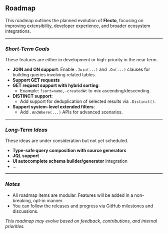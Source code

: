 ## Roadmap

This roadmap outlines the planned evolution of **Flecto**, focusing on improving extensibility, 
developer experience, and broader ecosystem integrations.

---

### *Short-Term Goals*

These features are either in development or high-priority in the near term.

- **JOIN and ON support**: Enable `.Join(...)` and `.On(...)` clauses for building queries involving related tables.
- **Support GET requests**
- **GET request support with hybrid sorting**:
  - Example: `?sort=name,-createdAt` to mix ascending/descending.
- **DISTINCT support**:
  - Add support for deduplication of selected results via `.Distinct()`.
- **Support system-level extended filters**:
  - Add `.AndWhere(...)` APIs for advanced scenarios.
---

### *Long-Term Ideas*

These ideas are under consideration but not yet scheduled.

- **Type-safe query composition with source generators**
- **JQL support**
- **UI autocomplete schema builder/generator** integration
- ...

---

### *Notes*

- All roadmap items are modular. Features will be added in a non-breaking, opt-in manner.
- You can follow the releases and progress via GitHub milestones and discussions.

_This roadmap may evolve based on feedback, contributions, and internal priorities._

